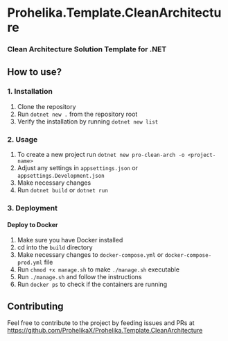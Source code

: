 # Prohelika.Template.CleanArchitecture

### Clean Architecture Solution Template for .NET

## How to use?

### 1. Installation

1. Clone the repository
2. Run `dotnet new .` from the repository root
3. Verify the installation by running `dotnet new list`

### 2. Usage

1. To create a new project run `dotnet new pro-clean-arch -o <project-name>`
2. Adjust any settings in `appsettings.json` or `appsettings.Development.json`
3. Make necessary changes
4. Run `dotnet build` or `dotnet run`

### 3. Deployment

#### Deploy to Docker
1. Make sure you have Docker installed
2. cd into the `build` directory
3. Make necessary changes to `docker-compose.yml` or `docker-compose-prod.yml` file
4. Run `chmod +x manage.sh` to make `./manage.sh` executable
5. Run `./manage.sh` and follow the instructions
6. Run `docker ps` to check if the containers are running

## Contributing

Feel free to contribute to the project by feeding issues and PRs at https://github.com/ProhelikaX/Prohelika.Template.CleanArchitecture
